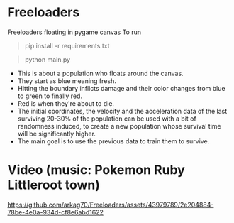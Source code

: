 # Freeloaders
Freeloaders floating in pygame canvas
To run 
> pip install -r requirements.txt

> python main.py

* This is about a population who floats around the canvas. 
* They start as blue meaning fresh. 
* Hitting the boundary inflicts damage and their color changes from blue to green to finally red. 
* Red is when they're about to die.
* The initial coordinates, the velocity and the acceleration data of the
  last surviving 20-30% of the population can be used with a bit of randomness induced,
  to create a new population whose survival time will be significantly higher.
* The main goal is to use the previous data to train them to survive.

# Video (music: Pokemon Ruby Littleroot town)

https://github.com/arkag70/Freeloaders/assets/43979789/2e204884-78be-4e0a-934d-cf8e6abd1622

